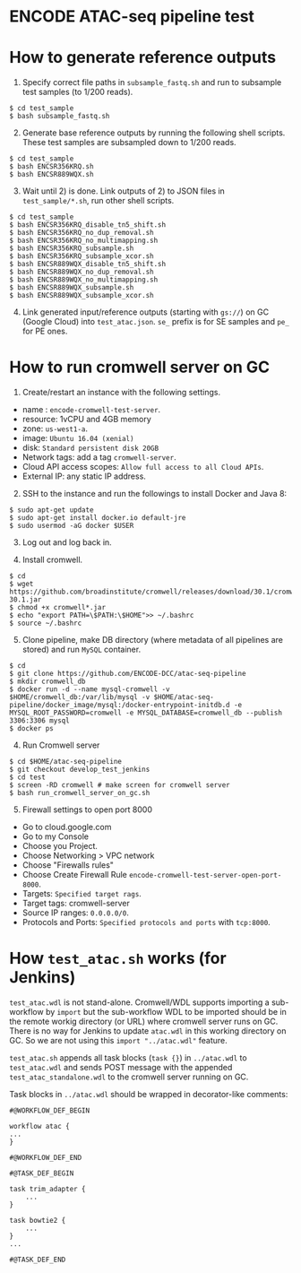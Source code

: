 ENCODE ATAC-seq pipeline test
===================================================

# How to generate reference outputs

1) Specify correct file paths in `subsample_fastq.sh` and run to subsample test samples (to 1/200 reads).
```
$ cd test_sample
$ bash subsample_fastq.sh
```

2) Generate base reference outputs by running the following shell scripts. These test samples are subsampled down to 1/200 reads.
```
$ cd test_sample
$ bash ENCSR356KRQ.sh
$ bash ENCSR889WQX.sh
```

3) Wait until 2) is done. Link outputs of 2) to JSON files in `test_sample/*.sh`, run other shell scripts.
```
$ cd test_sample
$ bash ENCSR356KRQ_disable_tn5_shift.sh
$ bash ENCSR356KRQ_no_dup_removal.sh
$ bash ENCSR356KRQ_no_multimapping.sh
$ bash ENCSR356KRQ_subsample.sh
$ bash ENCSR356KRQ_subsample_xcor.sh
$ bash ENCSR889WQX_disable_tn5_shift.sh
$ bash ENCSR889WQX_no_dup_removal.sh
$ bash ENCSR889WQX_no_multimapping.sh
$ bash ENCSR889WQX_subsample.sh
$ bash ENCSR889WQX_subsample_xcor.sh
```

4) Link generated input/reference outputs (starting with `gs://`) on GC (Google Cloud) into `test_atac.json`. `se_` prefix is for SE samples and `pe_` for PE ones.

# How to run cromwell server on GC

1) Create/restart an instance with the following settings.
* name : `encode-cromwell-test-server`. 
* resource: 1vCPU and 4GB memory
* zone: `us-west1-a`.
* image: `Ubuntu 16.04 (xenial)`
* disk: `Standard persistent disk 20GB`
* Network tags: add a tag `cromwell-server`.
* Cloud API access scopes: `Allow full access to all Cloud APIs`.
* External IP: any static IP address.

2) SSH to the instance and run the followings to install Docker and Java 8:
```
$ sudo apt-get update
$ sudo apt-get install docker.io default-jre
$ sudo usermod -aG docker $USER
```

3) Log out and log back in.

4) Install cromwell.
```
$ cd
$ wget https://github.com/broadinstitute/cromwell/releases/download/30.1/cromwell-30.1.jar
$ chmod +x cromwell*.jar
$ echo "export PATH=\$PATH:\$HOME">> ~/.bashrc
$ source ~/.bashrc
```

5) Clone pipeline, make DB directory (where metadata of all pipelines are stored) and run `MySQL` container.
```
$ cd
$ git clone https://github.com/ENCODE-DCC/atac-seq-pipeline
$ mkdir cromwell_db
$ docker run -d --name mysql-cromwell -v $HOME/cromwell_db:/var/lib/mysql -v $HOME/atac-seq-pipeline/docker_image/mysql:/docker-entrypoint-initdb.d -e MYSQL_ROOT_PASSWORD=cromwell -e MYSQL_DATABASE=cromwell_db --publish 3306:3306 mysql
$ docker ps
```

4) Run Cromwell server
```
$ cd $HOME/atac-seq-pipeline
$ git checkout develop_test_jenkins
$ cd test
$ screen -RD cromwell # make screen for cromwell server
$ bash run_cromwell_server_on_gc.sh
```

5) Firewall settings to open port 8000
* Go to cloud.google.com
* Go to my Console
* Choose you Project.
* Choose Networking > VPC network
* Choose "Firewalls rules"
* Choose Create Firewall Rule `encode-cromwell-test-server-open-port-8000`.
* Targets: `Specified target rags`.
* Target tags: cromwell-server
* Source IP ranges: `0.0.0.0/0`.
* Protocols and Ports: `Specified protocols and ports` with `tcp:8000`.

# How `test_atac.sh` works (for Jenkins)

`test_atac.wdl` is not stand-alone. Cromwell/WDL supports importing a sub-workflow by `import` but the sub-workflow WDL to be imported should be in the remote workig directory (or URL) where cromwell server runs on GC. There is no way for Jenkins to update `atac.wdl` in this working directory on GC. So we are not using this `import "../atac.wdl"` feature.

`test_atac.sh` appends all task blocks (`task {}`) in `../atac.wdl` to `test_atac.wdl` and sends POST message with the appended `test_atac_standalone.wdl` to the cromwell server running on GC.

Task blocks in `../atac.wdl` should be wrapped in decorator-like comments:
```
#@WORKFLOW_DEF_BEGIN

workflow atac {
...
}

#@WORKFLOW_DEF_END

#@TASK_DEF_BEGIN

task trim_adapter {
	...
}

task bowtie2 {
	...
}
...

#@TASK_DEF_END
```
